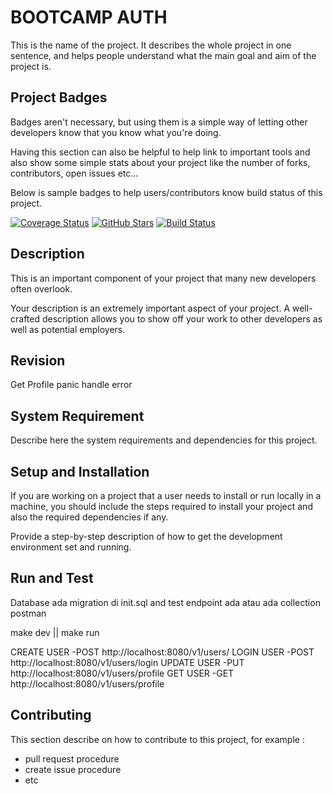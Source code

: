 # BOOTCAMP AUTH
This is the name of the project. It describes the whole project in one sentence, and helps people understand what 
the main goal and aim of the project is.

## Project Badges
Badges aren't necessary, but using them is a simple way of letting other developers know that you know what you're doing.

Having this section can also be helpful to help link to important tools and also show some simple stats about your project 
like the number of forks, contributors, open issues etc...

Below is sample badges to help users/contributors know build status of this project.

[![Coverage Status](https://coveralls.io/repos/USERNAME/PROJECT_NAME/badge.svg?branch=master)](https://coveralls.io/r/USERNAME/PROJECT_NAME)
[![GitHub Stars](https://img.shields.io/github/stars/USERNAME/PROJECT_NAME.svg)]()
[![Build Status](https://jenkinsx.evermosa2z.com/buildStatus/icon?job=[JOB_NAME]%2Fmaster)](https://jenkinsx.evermosa2z.com/job/[JOB_NAME]/job/master/)

## Description

This is an important component of your project that many new developers often overlook.

Your description is an extremely important aspect of your project. A well-crafted description allows you to show off 
your work to other developers as well as potential employers.

## Revision
  Get Profile panic
  handle error

## System Requirement

Describe here the system requirements and dependencies for this project.

## Setup and Installation

If you are working on a project that a user needs to install or run locally in a machine, 
you should include the steps required to install your project and also the required dependencies if any.

Provide a step-by-step description of how to get the development environment set and running.

## Run and Test

Database ada migration di init.sql
and test endpoint ada
atau ada collection postman

make dev || make run

CREATE USER
-POST http://localhost:8080/v1/users/ 
LOGIN USER
-POST http://localhost:8080/v1/users/login
UPDATE USER
-PUT http://localhost:8080/v1/users/profile
GET USER
-GET http://localhost:8080/v1/users/profile
## Contributing

This section describe on how to contribute to this project, for example :
* pull request procedure
* create issue procedure
* etc
